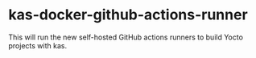 # kas-docker-github-actions-runner
This will run the new self-hosted GitHub actions runners to build Yocto projects with kas.
